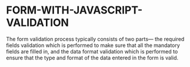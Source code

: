 # FORM-WITH-JAVASCRIPT-VALIDATION
The form validation process typically consists of two parts— the required fields validation which is performed to make sure that all the mandatory fields are filled in, and the data format validation which is performed to ensure that the type and format of the data entered in the form is valid.
